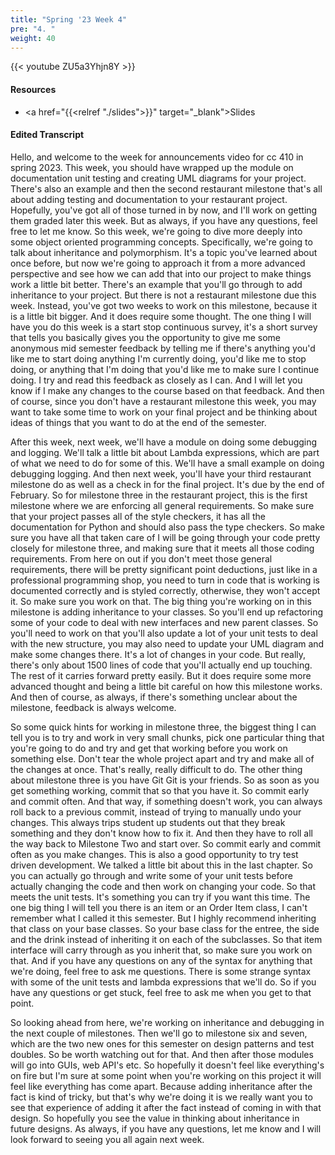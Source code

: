 ```yaml
---
title: "Spring '23 Week 4"
pre: "4. "
weight: 40
---
```


{{< youtube ZU5a3Yhjn8Y >}}

#### Resources

* <a href="{{<relref "./slides">}}" target="_blank">Slides</a>

#### Edited Transcript

Hello, and welcome to the week for announcements video for cc 410 in spring 2023. This week, you should have wrapped up the module on documentation unit testing and creating UML diagrams for your project. There's also an example and then the second restaurant milestone that's all about adding testing and documentation to your restaurant project. Hopefully, you've got all of those turned in by now, and I'll work on getting them graded later this week. But as always, if you have any questions, feel free to let me know. So this week, we're going to dive more deeply into some object oriented programming concepts. Specifically, we're going to talk about inheritance and polymorphism. It's a topic you've learned about once before, but now we're going to approach it from a more advanced perspective and see how we can add that into our project to make things work a little bit better. There's an example that you'll go through to add inheritance to your project. But there is not a restaurant milestone due this week. Instead, you've got two weeks to work on this milestone, because it is a little bit bigger. And it does require some thought. The one thing I will have you do this week is a start stop continuous survey, it's a short survey that tells you basically gives you the opportunity to give me some anonymous mid semester feedback by telling me if there's anything you'd like me to start doing anything I'm currently doing, you'd like me to stop doing, or anything that I'm doing that you'd like me to make sure I continue doing. I try and read this feedback as closely as I can. And I will let you know if I make any changes to the course based on that feedback. And then of course, since you don't have a restaurant milestone this week, you may want to take some time to work on your final project and be thinking about ideas of things that you want to do at the end of the semester. 

After this week, next week, we'll have a module on doing some debugging and logging. We'll talk a little bit about Lambda expressions, which are part of what we need to do for some of this. We'll have a small example on doing debugging logging. And then next week, you'll have your third restaurant milestone do as well as a check in for the final project. It's due by the end of February. So for milestone three in the restaurant project, this is the first milestone where we are enforcing all general requirements. So make sure that your project passes all of the style checkers, it has all the documentation for Python and should also pass the type checkers. So make sure you have all that taken care of I will be going through your code pretty closely for milestone three, and making sure that it meets all those coding requirements. From here on out if you don't meet those general requirements, there will be pretty significant point deductions, just like in a professional programming shop, you need to turn in code that is working is documented correctly and is styled correctly, otherwise, they won't accept it. So make sure you work on that. The big thing you're working on in this milestone is adding inheritance to your classes. So you'll end up refactoring some of your code to deal with new interfaces and new parent classes. So you'll need to work on that you'll also update a lot of your unit tests to deal with the new structure, you may also need to update your UML diagram and make some changes there. It's a lot of changes in your code. But really, there's only about 1500 lines of code that you'll actually end up touching. The rest of it carries forward pretty easily. But it does require some more advanced thought and being a little bit careful on how this milestone works. And then of course, as always, if there's something unclear about the milestone, feedback is always welcome. 

So some quick hints for working in milestone three, the biggest thing I can tell you is to try and work in very small chunks, pick one particular thing that you're going to do and try and get that working before you work on something else. Don't tear the whole project apart and try and make all of the changes at once. That's really, really difficult to do. The other thing about milestone three is you have Git Git is your friends. So as soon as you get something working, commit that so that you have it. So commit early and commit often. And that way, if something doesn't work, you can always roll back to a previous commit, instead of trying to manually undo your changes. This always trips student up students out that they break something and they don't know how to fix it. And then they have to roll all the way back to Milestone Two and start over. So commit early and commit often as you make changes. This is also a good opportunity to try test driven development. We talked a little bit about this in the last chapter. So you can actually go through and write some of your unit tests before actually changing the code and then work on changing your code. So that meets the unit tests. It's something you can try if you want this time. The one big thing I will tell you there is an item or an Order Item class, I can't remember what I called it this semester. But I highly recommend inheriting that class on your base classes. So your base class for the entree, the side and the drink instead of inheriting it on each of the subclasses. So that item interface will carry through as you inherit that, so make sure you work on that. And if you have any questions on any of the syntax for anything that we're doing, feel free to ask me questions. There is some strange syntax with some of the unit tests and lambda expressions that we'll do. So if you have any questions or get stuck, feel free to ask me when you get to that point. 

So looking ahead from here, we're working on inheritance and debugging in the next couple of milestones. Then we'll go to milestone six and seven, which are the two new ones for this semester on design patterns and test doubles. So be worth watching out for that. And then after those modules will go into GUIs, web API's etc. So hopefully it doesn't feel like everything's on fire but I'm sure at some point when you're working on this project it will feel like everything has come apart. Because adding inheritance after the fact is kind of tricky, but that's why we're doing it is we really want you to see that experience of adding it after the fact instead of coming in with that design. So hopefully you see the value in thinking about inheritance in future designs. As always, if you have any questions, let me know and I will look forward to seeing you all again next week.
